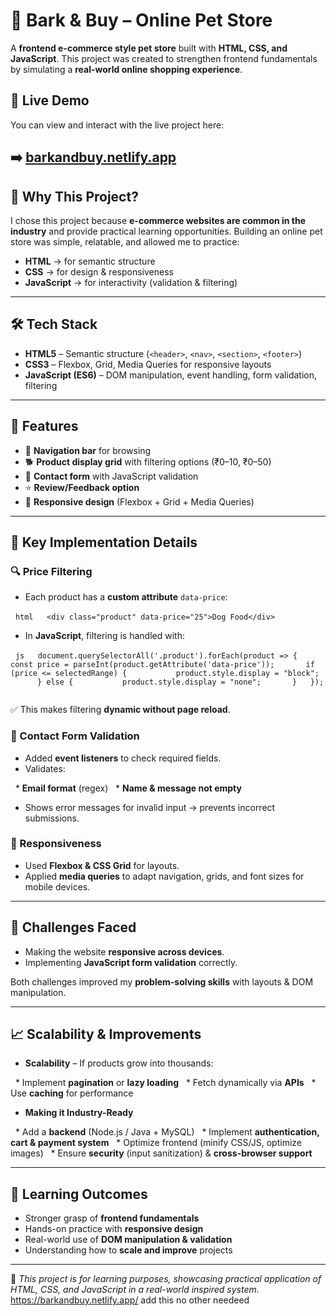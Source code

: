 # 🐾 Bark & Buy – Online Pet Store

A **frontend e-commerce style pet store** built with **HTML, CSS, and JavaScript**. This project was created to strengthen frontend fundamentals by simulating a **real-world online shopping experience**.


## 🚀 Live Demo

You can view and interact with the live project here:

**➡️ [barkandbuy.netlify.app](https://barkandbuy.netlify.app/)**
---

## 🌟 Why This Project?

I chose this project because **e-commerce websites are common in the industry** and provide practical learning opportunities. Building an online pet store was simple, relatable, and allowed me to practice:

* **HTML** → for semantic structure
* **CSS** → for design & responsiveness
* **JavaScript** → for interactivity (validation & filtering)

---

## 🛠️ Tech Stack

* **HTML5** – Semantic structure (`<header>`, `<nav>`, `<section>`, `<footer>`)
* **CSS3** – Flexbox, Grid, Media Queries for responsive layouts
* **JavaScript (ES6)** – DOM manipulation, event handling, form validation, filtering

---

## 📌 Features

* 🧭 **Navigation bar** for browsing
* 🐕 **Product display grid** with filtering options (₹0–10, ₹0–50)
* 📝 **Contact form** with JavaScript validation
* ⭐ **Review/Feedback option**
* 📱 **Responsive design** (Flexbox + Grid + Media Queries)

---

## 🚀 Key Implementation Details

### 🔍 Price Filtering

* Each product has a **custom attribute** `data-price`:

  ```html
  <div class="product" data-price="25">Dog Food</div>
  ```
* In **JavaScript**, filtering is handled with:

  ```js
  document.querySelectorAll('.product').forEach(product => {
      const price = parseInt(product.getAttribute('data-price'));
      if (price <= selectedRange) {
          product.style.display = "block";
      } else {
          product.style.display = "none";
      }
  });
  ```

✅ This makes filtering **dynamic without page reload**.

### 📧 Contact Form Validation

* Added **event listeners** to check required fields.
* Validates:

  * **Email format** (regex)
  * **Name & message not empty**
* Shows error messages for invalid input → prevents incorrect submissions.

### 📱 Responsiveness

* Used **Flexbox & CSS Grid** for layouts.
* Applied **media queries** to adapt navigation, grids, and font sizes for mobile devices.

---

## 🧠 Challenges Faced

* Making the website **responsive across devices**.
* Implementing **JavaScript form validation** correctly.

Both challenges improved my **problem-solving skills** with layouts & DOM manipulation.

---

## 📈 Scalability & Improvements

* **Scalability** – If products grow into thousands:

  * Implement **pagination** or **lazy loading**
  * Fetch dynamically via **APIs**
  * Use **caching** for performance

* **Making it Industry-Ready**

  * Add a **backend** (Node.js / Java + MySQL)
  * Implement **authentication, cart & payment system**
  * Optimize frontend (minify CSS/JS, optimize images)
  * Ensure **security** (input sanitization) & **cross-browser support**

---

## 🎯 Learning Outcomes

* Stronger grasp of **frontend fundamentals**
* Hands-on practice with **responsive design**
* Real-world use of **DOM manipulation & validation**
* Understanding how to **scale and improve** projects

---

📌 *This project is for learning purposes, showcasing practical application of HTML, CSS, and JavaScript in a real-world inspired system.*
https://barkandbuy.netlify.app/ add this no other needeed
